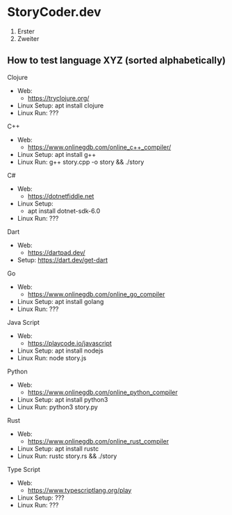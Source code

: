 # StoryCoder.dev

1. Erster
2. Zweiter

## How to test language XYZ (sorted alphabetically)

Clojure

- Web:
  - https://tryclojure.org/
- Linux Setup: apt install clojure
- Linux Run: ???

C++

- Web:
  - https://www.onlinegdb.com/online_c++_compiler/
- Linux Setup: apt install g++
- Linux Run: g++ story.cpp -o story && ./story

C#

- Web:
  - https://dotnetfiddle.net
- Linux Setup:
  - apt install dotnet-sdk-6.0
- Linux Run: ???

Dart

- Web:
  - https://dartpad.dev/
- Setup: https://dart.dev/get-dart

Go

- Web:
  - https://www.onlinegdb.com/online_go_compiler
- Linux Setup: apt install golang
- Linux Run: ???

Java Script

- Web:
  - https://playcode.io/javascript
- Linux Setup: apt install nodejs
- Linux Run: node story.js

Python

- Web:
  - https://www.onlinegdb.com/online_python_compiler
- Linux Setup: apt install python3
- Linux Run: python3 story.py

Rust

- Web:
  - https://www.onlinegdb.com/online_rust_compiler
- Linux Setup: apt install rustc
- Linux Run: rustc story.rs && ./story

Type Script

- Web:
  - https://www.typescriptlang.org/play
- Linux Setup: ???
- Linux Run: ???
